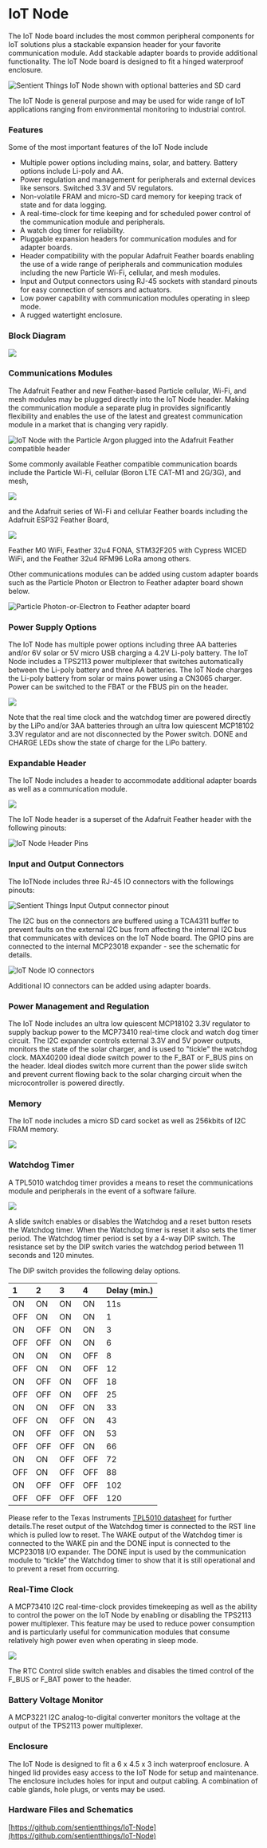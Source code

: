 # IoT Node

The IoT Node board includes the most common peripheral components for IoT solutions plus a stackable expansion header for your favorite communication module. Add stackable adapter boards to provide additional functionality. The IoT Node board is designed to fit a hinged waterproof enclosure.

![Sentient Things IoT Node shown with optional batteries and SD card](.gitbook/assets/2019-04-22-12.36.19.jpg)



The IoT Node is general purpose and may be used for wide range of IoT applications ranging from environmental monitoring to industrial control.

### Features

Some of the most important features of the IoT Node include

* Multiple power options including mains, solar, and battery.  Battery options include Li-poly and AA.
* Power regulation and management for peripherals and external devices like sensors. Switched 3.3V and 5V regulators.
* Non-volatile FRAM and micro-SD card memory for keeping track of state and for data logging.
* A real-time-clock for time keeping and for scheduled power control of the communication module and peripherals.
* A watch dog timer for reliability.
* Pluggable expansion headers for communication modules and for adapter boards.
* Header compatibility with the popular Adafruit Feather boards enabling the use of a wide range of peripherals and communication modules including the new Particle Wi-Fi, cellular, and mesh modules.
* Input and Output connectors using RJ-45 sockets with standard pinouts for easy connection of sensors and actuators.
* Low power capability with communication modules operating in sleep mode.
* A rugged watertight enclosure.

### Block Diagram

![](.gitbook/assets/iotnode-diagram.png)

### Communications Modules

The Adafruit Feather and new Feather-based Particle cellular, Wi-Fi, and mesh modules may be plugged directly into the IoT Node header. Making the communication module a separate plug in provides significantly flexibility and enables the use of the latest and greatest communication module in a market that is changing very rapidly.

![IoT Node with the Particle Argon plugged into the Adafruit Feather compatible header](.gitbook/assets/2019-04-22-12.48.24.jpg)

Some commonly available Feather compatible communication boards include the Particle Wi-Fi, cellular \(Boron LTE CAT-M1 and 2G/3G\), and mesh,

![](.gitbook/assets/boron-angle.jpg)

and the Adafruit series of Wi-Fi and cellular Feather boards including the Adafruit ESP32 Feather Board,

![](.gitbook/assets/3591-00.jpg)

Feather M0 WiFi, Feather 32u4 FONA, STM32F205 with Cypress WICED WiFi, and the Feather 32u4 RFM96 LoRa among others.

Other communications modules can be added using custom adapter boards such as the Particle Photon or Electron to Feather adapter board shown below.

![Particle Photon-or-Electron to Feather adapter board](.gitbook/assets/2019-04-24-10.41.45.jpg)

### Power Supply Options

The IoT Node has multiple power options including three AA batteries and/or 6V solar or 5V micro USB charging a 4.2V Li-poly battery.  The IoT Node includes a TPS2113 power multiplexer that switches automatically between the Li-poly battery and three AA batteries.  The IoT Node charges the Li-poly battery from solar or mains power using a CN3065 charger. Power can be switched to the FBAT or the FBUS pin on the header.

![](.gitbook/assets/iotnodetoppower.png)

Note that the real time clock and the watchdog timer are powered directly by the LiPo and/or 3AA batteries through an ultra low quiescent MCP18102 3.3V regulator and are not disconnected by the Power switch. DONE and CHARGE LEDs show the state of charge for the LiPo battery.

### Expandable Header

The IoT Node includes a header to accommodate additional adapter boards as well as a communication module.

![](.gitbook/assets/iotnodetopheader.png)

The IoT Node header is a superset of the Adafruit Feather header with the following pinouts:

![IoT Node Header Pins](.gitbook/assets/iotnodeheader.JPG)

### Input and Output Connectors

The IoTNode includes three RJ-45 IO connectors with the followings pinouts:

![Sentient Things Input Output connector pinout](.gitbook/assets/sentientconnector.JPG)

The I2C bus on the connectors are buffered using a TCA4311 buffer to prevent faults on the external I2C bus from affecting the internal I2C bus that communicates with devices on the IoT Node board. The GPIO pins are connected to the internal MCP23018 expander - see the schematic for details.

![IoT Node IO connectors](.gitbook/assets/iotnodeconnectors.png)

Additional IO connectors can be added using adapter boards.

### Power Management and Regulation

The IoT Node includes an ultra low quiescent MCP18102 3.3V regulator to supply backup power to the MCP73410 real-time clock and watch dog timer circuit. The I2C expander controls external 3.3V and 5V power outputs, monitors the state of the solar charger, and is used to "tickle" the watchdog clock. MAX40200 ideal diode switch power to the F\_BAT or F\_BUS pins on the header. Ideal diodes switch more current than the power slide switch and prevent current flowing back to the solar charging circuit when the microcontroller is powered directly.

### Memory

The IoT node includes a micro SD card socket as well as 256kbits of I2C FRAM memory.

![](.gitbook/assets/memory.png)

### Watchdog Timer

A TPL5010 watchdog timer provides a means to reset the communications module and peripherals in the event of a software failure.

![](.gitbook/assets/iotnodewatchdog.png)

A slide switch enables or disables the Watchdog and a reset button resets the Watchdog timer.  When the Watchdog timer is reset it also sets the timer period. The Watchdog timer period is set by a 4-way DIP switch.  The resistance set by the DIP switch varies the watchdog period between 11 seconds and 120 minutes.

The DIP switch provides the following delay options.

| 1 | 2 | 3 | 4 | Delay \(min.\) |
| :--- | :--- | :--- | :--- | :--- |
| ON | ON | ON | ON | 11s |
| OFF | ON | ON | ON | 1 |
| ON | OFF | ON | ON | 3 |
| OFF | OFF | ON | ON | 6 |
| ON | ON | ON | OFF | 8 |
| OFF | ON | ON | OFF | 12 |
| ON | OFF | ON | OFF | 18 |
| OFF | OFF | ON | OFF | 25 |
| ON | ON | OFF | ON | 33 |
| OFF | ON | OFF | ON | 43 |
| ON | OFF | OFF | ON | 53 |
| OFF | OFF | OFF | ON | 66 |
| ON | ON | OFF | OFF | 72 |
| OFF | ON | OFF | OFF | 88 |
| ON | OFF | OFF | OFF | 102 |
| OFF | OFF | OFF | OFF | 120 |

Please refer to the Texas Instruments [TPL5010 datasheet](http://www.ti.com/lit/ds/symlink/tpl5010.pdf) for further details.The reset output of the Watchdog timer is connected to the RST line which is pulled low to reset. The WAKE output of the Watchdog timer is connected to the WAKE pin and the DONE input is connected to the MCP23018 I/O expander.  The DONE input is used by the communication module to “tickle” the Watchdog timer to show that it is still operational and to prevent a reset from occurring.

### Real-Time Clock

A MCP73410 I2C real-time-clock provides timekeeping as well as the ability to control the power on the IoT Node by enabling or disabling the TPS2113 power multiplexer. This feature may be used to reduce power consumption and is particularly useful for communication modules that consume relatively high power even when operating in sleep mode.

![](.gitbook/assets/iotnodertc.png)

The RTC Control slide switch enables and disables the timed control of the F\_BUS or F\_BAT power to the header.

### Battery Voltage Monitor

A MCP3221 I2C analog-to-digital converter monitors the voltage at the output of the TPS2113 power multiplexer.

### Enclosure

The IoT Node is designed to fit a 6 x 4.5 x 3 inch waterproof enclosure. A hinged lid provides easy access to the IoT Node for setup and maintenance. The enclosure includes holes for input and output cabling. A combination of cable glands, hole plugs, or vents may be used.

### Hardware Files and Schematics

[https://github.com/sentientthings/IoT-Node](https://github.com/sentientthings/IoT-Node)

